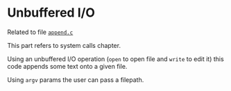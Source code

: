 # Unbuffered I/O

Related to file [`append.c`](./append.c)

This part refers to system calls chapter.

Using an unbuffered I/O operation (`open` to open file and `write` to edit it) this code appends some text onto a given file.

Using `argv` params the user can pass a filepath.
